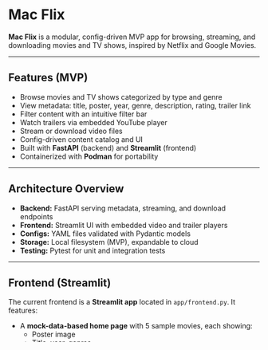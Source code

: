 # Mac Flix

**Mac Flix** is a modular, config-driven MVP app for browsing, streaming, and downloading movies and TV shows, inspired by Netflix and Google Movies.

---

## Features (MVP)

- Browse movies and TV shows categorized by type and genre
- View metadata: title, poster, year, genre, description, rating, trailer link
- Filter content with an intuitive filter bar
- Watch trailers via embedded YouTube player
- Stream or download video files
- Config-driven content catalog and UI
- Built with **FastAPI** (backend) and **Streamlit** (frontend)
- Containerized with **Podman** for portability

---

## Architecture Overview

- **Backend:** FastAPI serving metadata, streaming, and download endpoints
- **Frontend:** Streamlit UI with embedded video and trailer players
- **Configs:** YAML files validated with Pydantic models
- **Storage:** Local filesystem (MVP), expandable to cloud
- **Testing:** Pytest for unit and integration tests

---

## Frontend (Streamlit)

The current frontend is a **Streamlit app** located in `app/frontend.py`. It features:

- A **mock-data-based home page** with 5 sample movies, each showing:
  - Poster image
  - Title, year, genres
  - Description
  - Rotten Tomatoes score
- A **single-tab navigation** with:
  - **View Details** button for each movie
  - **Back Home** and **Previous** buttons in the details view
- This is a **demo UI** using **hardcoded mock data** only.  
  Integration with the FastAPI backend API is planned for future versions.

### Running the Streamlit Frontend

From the project root, run:

\`\`\`bash
streamlit run app/frontend.py
\`\`\`

This will launch the My Flix home page in your browser.

---

## API Endpoints

| Endpoint                   | Method | Description                                         |
|----------------------------|--------|-----------------------------------------------------|
| `/`                        | GET    | Welcome message                                     |
| `/content`                 | GET    | List all movies and TV shows                        |
| `/content/{id}`            | GET    | Get metadata for a specific content                 |
| `/categories`              | GET    | List categories and filters                         |
| `/omdb/search?title=TITLE` | GET    | Search movies by title using OMDB API               |
| `/tmdb/search`             | GET    | (Deprecated) Search TMDB for movies or TV shows     |

All responses are JSON and validated with Pydantic models.

---

## Setup (Outline)

1. **Clone the repo**
2. **Create and activate a Python 3.12+ virtual environment**
3. **Install dependencies** (managed via pip-tools)
4. **Create a `.env` file** with your API keys (see `.env.example`)
5. **Run FastAPI backend**
6. **Run Streamlit frontend**

### API Keys

- **OMDB:** Required. Get a free key at [http://www.omdbapi.com/apikey.aspx](http://www.omdbapi.com/apikey.aspx)
- **TMDB:** Deprecated, optional. If used, get a key at [https://www.themoviedb.org/settings/api](https://www.themoviedb.org/settings/api)

Detailed setup instructions will be added as development progresses.

---

## Roadmap

- [x] Project scaffolding and documentation
- [x] YAML config schemas
- [ ] FastAPI backend MVP
- [ ] Streamlit frontend MVP
- [ ] Basic streaming and download
- [ ] Trailer integration
- [ ] Testing suite
- [ ] Containerization with Podman
- [ ] Future: User accounts, adaptive streaming, recommendations

---

## Config Files

All domain logic and content metadata are externalized into YAML files:

| Config File                   | Purpose                                         |
|------------------------------|-------------------------------------------------|
| `app/config/content.yaml`    | Content catalog: movies, TV shows, metadata     |
| `app/config/categories.yaml` | UI categories and filters                       |
| `app/config/secrets.yaml`    | API keys and secrets                            |

See [Config Schema Design](app/config/SCHEMA_DESIGN.md) for detailed schema documentation.

Update these files to customize content, filters, and API keys.

---

## License

TBD
